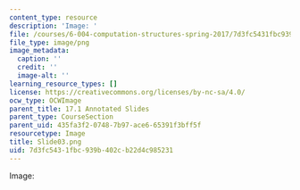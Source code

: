 ```yaml
---
content_type: resource
description: 'Image: '
file: /courses/6-004-computation-structures-spring-2017/7d3fc5431fbc939b402cb22d4c985231_Slide03.png
file_type: image/png
image_metadata:
  caption: ''
  credit: ''
  image-alt: ''
learning_resource_types: []
license: https://creativecommons.org/licenses/by-nc-sa/4.0/
ocw_type: OCWImage
parent_title: 17.1 Annotated Slides
parent_type: CourseSection
parent_uid: 435fa3f2-0748-7b97-ace6-65391f3bff5f
resourcetype: Image
title: Slide03.png
uid: 7d3fc543-1fbc-939b-402c-b22d4c985231
---
```

Image: 